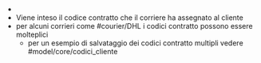 -
- Viene inteso il codice contratto che il corriere ha assegnato al cliente
- per alcuni corrieri come #courier/DHL i codici contratto possono essere molteplici
	- per un esempio di salvataggio dei codici contratto multipli vedere #model/core/codici_cliente